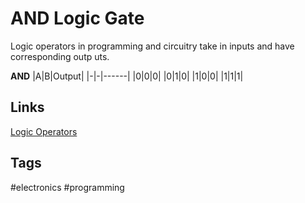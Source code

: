 # AND Logic Gate 

Logic operators in programming and circuitry take in inputs and have corresponding outp    uts.

**AND**
|A|B|Output|
|-|-|------|
|0|0|0|
|0|1|0|
|1|0|0|
|1|1|1|

## Links
[Logic Operators](../202305122125)

## Tags
#electronics #programming
